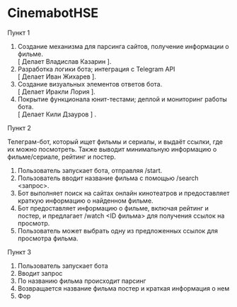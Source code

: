 # CinemabotHSE

Пункт 1

1. Создание механизма для парсинга сайтов, получение информации о фильме.<br />[ Делает Владислав Казарин ]. 
2. Разработка логики бота; интеграция с Telegram API<br />[ Делает Иван Жихарев ].
3. Создание визуальных элементов ответов бота.<br />[ Делает Иракли Лория ].  
4. Покрытие функционала юнит-тестами; деплой и мониторинг работы бота.<br />[ Делает Кили Дзауров ] .  

Пункт 2

Телеграм-бот, который ищет фильмы и сериалы, и выдаёт ссылки, где их можно посмотреть. Также выводит минимальную информацию о фильме/сериале, рейтинг и постер. 
1. Пользователь запускает бота, отправляя /start.
2. Пользователь вводит название фильма с помощью /search <запрос>.
3. Бот выполняет поиск на сайтах онлайн кинотеатров и предоставляет краткую информацию о найденном фильме.
4. Бот предоставляет информацию о фильме, включая рейтинг и постер, и предлагает /watch <ID фильма> для получения ссылок на просмотр.
5. Пользователь может выбрать одну из предложенных ссылок для просмотра фильма.

Пункт 3

1. Пользователь запускает бота 
2. Вводит запрос
3. По названию фильма происходит парсинг
4. Возвращается название фильма постер и краткая информация о нем
5. Фор

